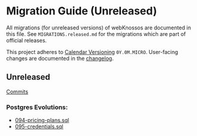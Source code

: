 # Migration Guide (Unreleased)
All migrations (for unreleased versions) of webKnossos are documented in this file.
See `MIGRATIONS.released.md` for the migrations which are part of official releases.

This project adheres to [Calendar Versioning](http://calver.org/) `0Y.0M.MICRO`.
User-facing changes are documented in the [changelog](CHANGELOG.released.md).

## Unreleased
[Commits](https://github.com/scalableminds/webknossos/compare/23.01.0...HEAD)

### Postgres Evolutions:

- [094-pricing-plans.sql](conf/evolutions/reversions/094-pricing-plans.sql)
- [095-credentials.sql](conf/evolutions/095-credentials.sql)
